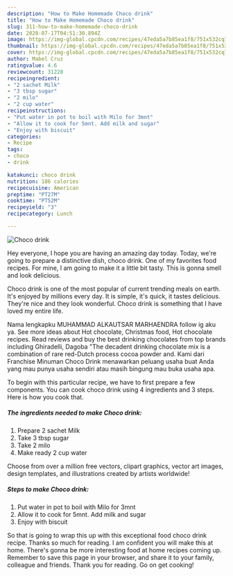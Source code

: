 ```yaml
---
description: "How to Make Homemade Choco drink"
title: "How to Make Homemade Choco drink"
slug: 311-how-to-make-homemade-choco-drink
date: 2020-07-17T04:51:30.894Z
image: https://img-global.cpcdn.com/recipes/47eda5a7b85ea1f8/751x532cq70/choco-drink-recipe-main-photo.jpg
thumbnail: https://img-global.cpcdn.com/recipes/47eda5a7b85ea1f8/751x532cq70/choco-drink-recipe-main-photo.jpg
cover: https://img-global.cpcdn.com/recipes/47eda5a7b85ea1f8/751x532cq70/choco-drink-recipe-main-photo.jpg
author: Mabel Cruz
ratingvalue: 4.6
reviewcount: 31228
recipeingredient:
- "2 sachet Milk"
- "3 tbsp sugar"
- "2 milo"
- "2 cup water"
recipeinstructions:
- "Put water in pot to boil with Milo for 3mnt"
- "Allow it to cook for 5mnt. Add milk and sugar"
- "Enjoy with biscuit"
categories:
- Recipe
tags:
- choco
- drink

katakunci: choco drink 
nutrition: 186 calories
recipecuisine: American
preptime: "PT27M"
cooktime: "PT52M"
recipeyield: "3"
recipecategory: Lunch

---
```



![Choco drink](https://img-global.cpcdn.com/recipes/47eda5a7b85ea1f8/751x532cq70/choco-drink-recipe-main-photo.jpg)

Hey everyone, I hope you are having an amazing day today. Today, we're going to prepare a distinctive dish, choco drink. One of my favorites food recipes. For mine, I am going to make it a little bit tasty. This is gonna smell and look delicious.

Choco drink is one of the most popular of current trending meals on earth. It's enjoyed by millions every day. It is simple, it's quick, it tastes delicious. They're nice and they look wonderful. Choco drink is something that I have loved my entire life.

Nama lengkapku MUHAMMAD ALKAUTSAR MARHAENDRA follow ig aku ya. See more ideas about Hot chocolate, Christmas food, Hot chocolate recipes. Read reviews and buy the best drinking chocolates from top brands including Ghiradelli, Dagoba &#34;The decadent drinking chocolate mix is a combination of rare red-Dutch process cocoa powder and. Kami dari Franchise Minuman Choco Drink menawarkan peluang usaha buat Anda yang mau punya usaha sendiri atau masih bingung mau buka usaha apa.


To begin with this particular recipe, we have to first prepare a few components. You can cook choco drink using 4 ingredients and 3 steps. Here is how you cook that.

<!--inarticleads1-->

##### The ingredients needed to make Choco drink:

1. Prepare 2 sachet Milk
1. Take 3 tbsp sugar
1. Take 2 milo
1. Make ready 2 cup water


Choose from over a million free vectors, clipart graphics, vector art images, design templates, and illustrations created by artists worldwide! 

<!--inarticleads2-->

##### Steps to make Choco drink:

1. Put water in pot to boil with Milo for 3mnt
1. Allow it to cook for 5mnt. Add milk and sugar
1. Enjoy with biscuit




So that is going to wrap this up with this exceptional food choco drink recipe. Thanks so much for reading. I am confident you will make this at home. There's gonna be more interesting food at home recipes coming up. Remember to save this page in your browser, and share it to your family, colleague and friends. Thank you for reading. Go on get cooking!
